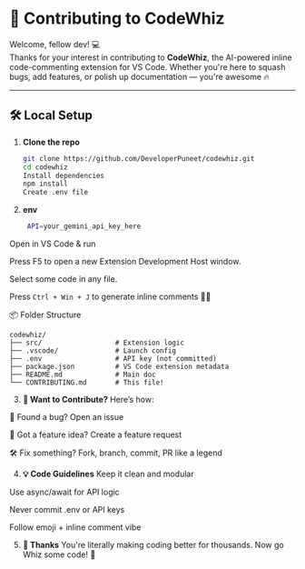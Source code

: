 # 🤝 Contributing to CodeWhiz

Welcome, fellow dev! 💻  
Thanks for your interest in contributing to **CodeWhiz**, the AI-powered inline code-commenting extension for VS Code. Whether you're here to squash bugs, add features, or polish up documentation — you're awesome 🔥

---

## 🛠️ Local Setup

1. **Clone the repo**
   ```bash
   git clone https://github.com/DeveloperPuneet/codewhiz.git
   cd codewhiz
   Install dependencies
   npm install
   Create .env file

2. **env**
     ```bash
      API=your_gemini_api_key_here
Open in VS Code & run

Press F5 to open a new Extension Development Host window.

Select some code in any file.

Press ```Ctrl + Win + J``` to generate inline comments 🧠✨

📦 Folder Structure
```
codewhiz/
├── src/                  # Extension logic
├── .vscode/              # Launch config
├── .env                  # API key (not committed)
├── package.json          # VS Code extension metadata
├── README.md             # Main doc
└── CONTRIBUTING.md       # This file!
```

3. **🧪 Want to Contribute?**
Here’s how:

🐞 Found a bug? Open an issue

🌟 Got a feature idea? Create a feature request

🛠️ Fix something? Fork, branch, commit, PR like a legend

4. **💡 Code Guidelines**
Keep it clean and modular

Use async/await for API logic

Never commit .env or API keys

Follow emoji + inline comment vibe

5. **🙏 Thanks**
You're literally making coding better for thousands.
Now go Whiz some code! 💫
